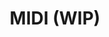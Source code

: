 ---
layout: module
title: MIDI (WIP)
enabled: false
authors: [korlibs]
category: Audio
link: https://github.com/korlibs/korge-audio-formats/tree/main/korau-midi
icon: /i/midi.png
---